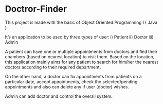 # Doctror-Finder

This project is made with the basic of Object Oriented Programming I ( Java ).

It’s an application to be used by three types of user: 
i) Patient
ii) Doctor
iii) Admin

A patient can have one or multiple appointments from doctors and find their chambers (based on nearest location) to visit them. Based on the location, this application mainly aims for any patient to search for him/her the nearest doctors according to their required department. 

On the other hand, a doctor can fix appointments from patients on a particular date, accept appointments, check the selected/pending appointments and also can delete any if user (doctor) wishes.

Admin can add doctor and control the overall system.
